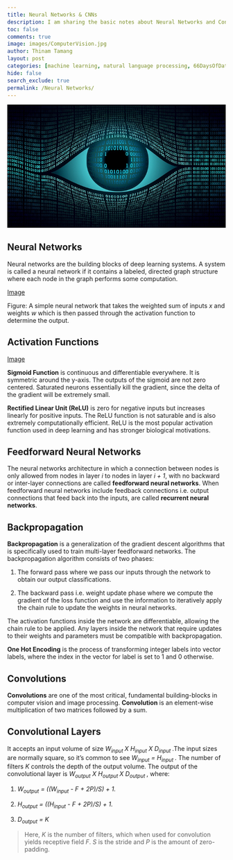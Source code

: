 ```yaml
---
title: Neural Networks & CNNs
description: I am sharing the basic notes about Neural Networks and Convolutional Neural Networks. 
toc: false
comments: true
image: images/ComputerVision.jpg
author: Thinam Tamang
layout: post
categories: [machine learning, natural language processing, 66DaysOfData, notes, neural networks]
hide: false
search_exclude: true
permalink: /Neural Networks/
---
```


![Image](https://github.com/ThinamXx/thinam.ai/blob/master/images/ComputerVision.jpg?raw=true)

## Neural Networks

Neural networks are the building blocks of deep learning systems. A system is called a neural network if it contains a labeled, directed graph structure where each node in the graph performs some computation.

[Image](https://github.com/ThinamXx/thinam.ai/blob/master/images/NN/image1.png?raw=true)

Figure: A simple neural network that takes the weighted sum of inputs *x* and weights *w* which is then passed through the activation function to determine the output.

## Activation Functions

[Image](https://github.com/ThinamXx/thinam.ai/blob/master/images/NN/image2.png?raw=true) 

**Sigmoid Function** is continuous and differentiable everywhere. It is symmetric around the y-axis. The outputs of the sigmoid are not zero centered. Saturated neurons essentially kill the gradient, since the delta of the gradient will be extremely small.

**Rectified Linear Unit (ReLU)** is zero for negative inputs but increases linearly for positive inputs. The ReLU function is not saturable and is also extremely computationally efficient. ReLU is the most popular activation function used in deep learning and has stronger biological motivations.

## Feedforward Neural Networks

The neural networks architecture in which a connection between nodes is only allowed from nodes in layer *i* to nodes in layer *i + 1*, with no backward or inter-layer connections are called **feedforward neural networks**. When feedforward neural networks include feedback connections i.e. output connections that feed back into the inputs, are called **recurrent neural networks**.

## Backpropagation

**Backpropagation** is a generalization of the gradient descent algorithms that is specifically used to train multi-layer feedforward networks. The backpropagation algorithm consists of two phases:

1.  The forward pass where we pass our inputs through the network to obtain our output classifications.

2.  The backward pass i.e. weight update phase where we compute the gradient of the loss function and use the information to iteratively apply the chain rule to update the weights in neural networks.

The activation functions inside the network are differentiable, allowing the chain rule to be applied. Any layers inside the network that require updates to their weights and parameters must be compatible with backpropagation.

**One Hot Encoding** is the process of transforming integer labels into vector labels, where the index in the vector for label is set to 1 and 0 otherwise.

## Convolutions

**Convolutions** are one of the most critical, fundamental building-blocks in computer vision and image processing. **Convolution** is an element-wise multiplication of two matrices followed by a sum.

## Convolutional Layers

It accepts an input volume of size *W<sub>input </sub>* *X H<sub>input</sub> X D<sub>input </sub>*.The input sizes are normally square, so it’s common to see *W<sub>input</sub> = H<sub>input </sub>*. The number of filters *K* controls the depth of the output volume. The output of the convolutional layer is *W<sub>output</sub> X H<sub>output </sub>* *X D<sub>output </sub>*, where:

1.  *W<sub>output</sub> = ((W<sub>input</sub> - F + 2P)/S) + 1.*

2.  *H<sub>output</sub> = ((H<sub>input</sub> - F + 2P)/S) + 1.*

3.  *D<sub>output</sub> = K*

> Here, *K* is the number of filters, which when used for convolution yields receptive field *F*. *S* is the stride and *P* is the amount of zero-padding.
